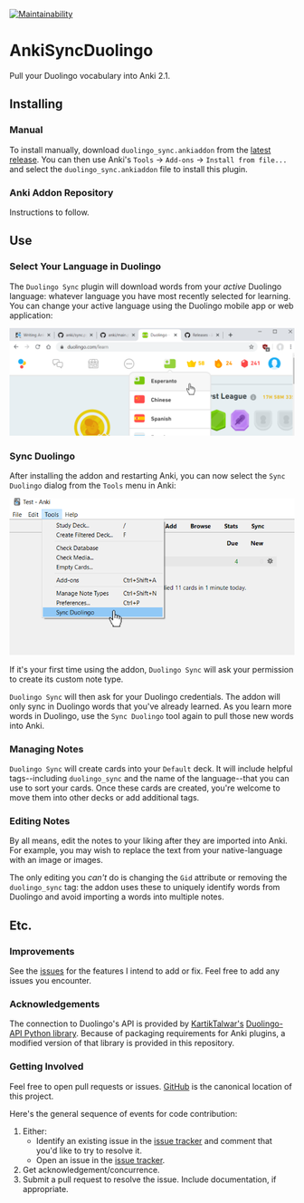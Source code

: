 [![Maintainability](https://api.codeclimate.com/v1/badges/f41f309b1d86a357597b/maintainability)](https://codeclimate.com/github/JASchilz/AnkiSyncDuolingo/maintainability)

# AnkiSyncDuolingo
Pull your Duolingo vocabulary into Anki 2.1.

## Installing

### Manual

To install manually, download `duolingo_sync.ankiaddon` from the [latest release](https://github.com/JASchilz/AnkiSyncDuolingo/releases/latest/). You can then use Anki's `Tools` -> `Add-ons` -> `Install from file...` and select the `duolingo_sync.ankiaddon` file to install this plugin.

### Anki Addon Repository

Instructions to follow.

## Use

### Select Your Language in Duolingo

The `Duolingo Sync` plugin will download words from your *active* Duolingo language: whatever language you have most recently selected for learning. You can change your active language using the Duolingo mobile app or web application:

![Select your language in the Duolingo application](docs/select_language.png)

### Sync Duolingo

After installing the addon and restarting Anki, you can now select the `Sync Duolingo` dialog from the `Tools` menu in Anki:

![Open the "Sync Duolingo" dialog](docs/sync_duolingo.png)

If it's your first time using the addon, `Duolingo Sync` will ask your permission to create its custom note type.

`Duolingo Sync` will then ask for your Duolingo credentials. The addon will only sync in Duolingo words that you've already learned. As you learn more words in Duolingo, use the `Sync Duolingo` tool again to pull those new words into Anki.

### Managing Notes

`Duolingo Sync` will create cards into your `Default` deck. It will include helpful tags--including `duolingo_sync` and the name of the language--that you can use to sort your cards. Once these cards are created, you're welcome to move them into other decks or add additional tags.

### Editing Notes

By all means, edit the notes to your liking after they are imported into Anki. For example, you may wish to replace the text from your native-language with an image or images.

The only editing you _can't_ do is changing the `Gid` attribute or removing the `duolingo_sync` tag: the addon uses these to uniquely identify words from Duolingo and avoid importing a words into multiple notes.

## Etc.

### Improvements
See the [issues](https://github.com/JASchilz/AnkiSyncDuolingo/issues/) for the features I intend to add or fix. Feel free to add any issues you encounter.

### Acknowledgements
The connection to Duolingo's API is provided by [KartikTalwar's](https://github.com/KartikTalwar/) [Duolingo-API Python library](https://github.com/KartikTalwar/Duolingo/). Because of packaging requirements for Anki plugins, a modified version of that library is provided in this repository.

### Getting Involved
Feel free to open pull requests or issues. [GitHub](https://github.com/JASchilz/AnkiSyncDuolingo) is the canonical location of this project.

Here's the general sequence of events for code contribution:

1. Either:
    * Identify an existing issue in the [issue tracker](https://github.com/JASchilz/AnkiSyncDuolingo/issues/) and comment that you'd like to try to resolve it.
    * Open an issue in the [issue tracker](https://github.com/JASchilz/AnkiSyncDuolingo/issues/).
2. Get acknowledgement/concurrence.
3. Submit a pull request to resolve the issue. Include documentation, if appropriate.

